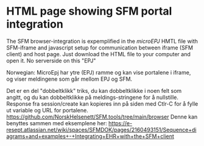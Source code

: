 # HTML page showing SFM portal integration
The SFM browser-integration is expemplified in the *microEPJ* HMTL file with SFM-iframe and javascript setup for communication between iframe (SFM client) and host page.
Just download the HTML file to your computer and open it. No serverside on this "EPJ"

Norwegian:
MicroEpj har ytre (EPJ) ramme og kan vise portalene i iframe, og viser meldingene som går mellom EPJ og SFM.

Det er en del "dobbeltklikk" triks, du kan dobbeltklikke i noen felt som angitt, og du kan dobbeltklikke på meldings-stringene for å nullstille.
Response fra session/create kan kopieres inn på siden med Ctlr-C for å fylle ut variable og URL for portalene.
https://github.com/NorskHelsenett/SFM.tools/tree/main/browser
Denne kan benyttes sammen med eksemplene her:  https://e-resept.atlassian.net/wiki/spaces/SFMDOK/pages/2160493151/Sequence+diagrams+and+examples+-+Integrating+EHR+with+the+SFM+client

